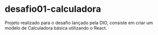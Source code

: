 # desafio01-calculadora
Projeto realizado para o desafio lançado pela DIO, consiste em criar um modelo de Calculadora básica utilizando o React.
